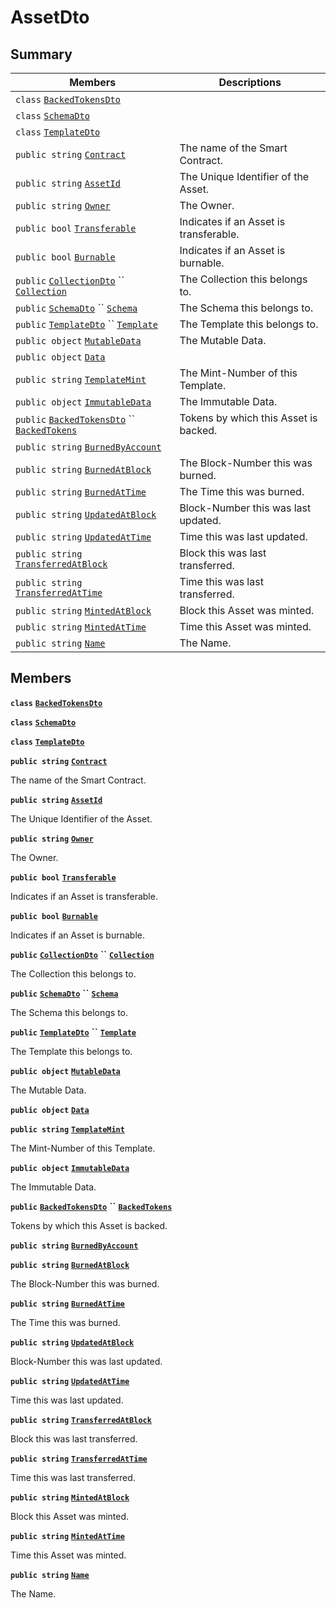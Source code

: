 # AssetDto

## Summary

| Members                                                                                                                                                                                                                                                                                                                                                            | Descriptions                           |
| ------------------------------------------------------------------------------------------------------------------------------------------------------------------------------------------------------------------------------------------------------------------------------------------------------------------------------------------------------------------ | -------------------------------------- |
| `class` [`BackedTokensDto`](AtomicMarketApiClient--BuyOffers--BuyOffersDto--DataDto--AssetDto--BackedTokensDto.md)                                                                                                                                                                                                                                                 |                                        |
| `class` [`SchemaDto`](AtomicMarketApiClient--BuyOffers--BuyOffersDto--DataDto--AssetDto--SchemaDto.md)                                                                                                                                                                                                                                                             |                                        |
| `class` [`TemplateDto`](AtomicMarketApiClient--BuyOffers--BuyOffersDto--DataDto--AssetDto--TemplateDto.md)                                                                                                                                                                                                                                                         |                                        |
| `public string` [`Contract`](AtomicMarketApiClient--BuyOffers--BuyOffersDto--DataDto--AssetDto.md#class\_atomic\_market\_api\_client\_1\_1\_buy\_offers\_1\_1\_buy\_offers\_dto\_1\_1\_data\_dto\_1\_1\_asset\_dto\_1a9b4baf8484b98d89513d7776a8877d0e)                                                                                                            | The name of the Smart Contract.        |
| `public string` [`AssetId`](AtomicMarketApiClient--BuyOffers--BuyOffersDto--DataDto--AssetDto.md#class\_atomic\_market\_api\_client\_1\_1\_buy\_offers\_1\_1\_buy\_offers\_dto\_1\_1\_data\_dto\_1\_1\_asset\_dto\_1a0066ff0d119e607c3ec5491c7aac86ff)                                                                                                             | The Unique Identifier of the Asset.    |
| `public string` [`Owner`](AtomicMarketApiClient--BuyOffers--BuyOffersDto--DataDto--AssetDto.md#class\_atomic\_market\_api\_client\_1\_1\_buy\_offers\_1\_1\_buy\_offers\_dto\_1\_1\_data\_dto\_1\_1\_asset\_dto\_1a2bb39ac02455d05833c5f88b6ddc87ee)                                                                                                               | The Owner.                             |
| `public bool` [`Transferable`](AtomicMarketApiClient--BuyOffers--BuyOffersDto--DataDto--AssetDto.md#class\_atomic\_market\_api\_client\_1\_1\_buy\_offers\_1\_1\_buy\_offers\_dto\_1\_1\_data\_dto\_1\_1\_asset\_dto\_1ab0a2025837cfad369c22e114d1c93d42)                                                                                                          | Indicates if an Asset is transferable. |
| `public bool` [`Burnable`](AtomicMarketApiClient--BuyOffers--BuyOffersDto--DataDto--AssetDto.md#class\_atomic\_market\_api\_client\_1\_1\_buy\_offers\_1\_1\_buy\_offers\_dto\_1\_1\_data\_dto\_1\_1\_asset\_dto\_1a50c30f69b54db362be32720d5cc433bd)                                                                                                              | Indicates if an Asset is burnable.     |
| `public` [`CollectionDto`](AtomicMarketApiClient--BuyOffers--BuyOffersDto--DataDto--CollectionDto.md) `` [`Collection`](AtomicMarketApiClient--BuyOffers--BuyOffersDto--DataDto--AssetDto.md#class\_atomic\_market\_api\_client\_1\_1\_buy\_offers\_1\_1\_buy\_offers\_dto\_1\_1\_data\_dto\_1\_1\_asset\_dto\_1ac6d9b0c1cef1d8ad020fa9b6fc1c3319)                 | The Collection this belongs to.        |
| `public` [`SchemaDto`](AtomicMarketApiClient--BuyOffers--BuyOffersDto--DataDto--AssetDto--SchemaDto.md) `` [`Schema`](AtomicMarketApiClient--BuyOffers--BuyOffersDto--DataDto--AssetDto.md#class\_atomic\_market\_api\_client\_1\_1\_buy\_offers\_1\_1\_buy\_offers\_dto\_1\_1\_data\_dto\_1\_1\_asset\_dto\_1ad93c55d7b2a8254b86543bda80750a31)                   | The Schema this belongs to.            |
| `public` [`TemplateDto`](AtomicMarketApiClient--BuyOffers--BuyOffersDto--DataDto--AssetDto--TemplateDto.md) `` [`Template`](AtomicMarketApiClient--BuyOffers--BuyOffersDto--DataDto--AssetDto.md#class\_atomic\_market\_api\_client\_1\_1\_buy\_offers\_1\_1\_buy\_offers\_dto\_1\_1\_data\_dto\_1\_1\_asset\_dto\_1a8d65cc2a5ff793ff3eb7a51b7d72e43f)             | The Template this belongs to.          |
| `public object` [`MutableData`](AtomicMarketApiClient--BuyOffers--BuyOffersDto--DataDto--AssetDto.md#class\_atomic\_market\_api\_client\_1\_1\_buy\_offers\_1\_1\_buy\_offers\_dto\_1\_1\_data\_dto\_1\_1\_asset\_dto\_1a517f1227ead52951840392f73f535a52)                                                                                                         | The Mutable Data.                      |
| `public object` [`Data`](AtomicMarketApiClient--BuyOffers--BuyOffersDto--DataDto--AssetDto.md#class\_atomic\_market\_api\_client\_1\_1\_buy\_offers\_1\_1\_buy\_offers\_dto\_1\_1\_data\_dto\_1\_1\_asset\_dto\_1a248bfced8a2a84c147f9b20efe3e669a)                                                                                                                |                                        |
| `public string` [`TemplateMint`](AtomicMarketApiClient--BuyOffers--BuyOffersDto--DataDto--AssetDto.md#class\_atomic\_market\_api\_client\_1\_1\_buy\_offers\_1\_1\_buy\_offers\_dto\_1\_1\_data\_dto\_1\_1\_asset\_dto\_1a82c766587c3554c5c8b1b16e2cf29799)                                                                                                        | The Mint-Number of this Template.      |
| `public object` [`ImmutableData`](AtomicMarketApiClient--BuyOffers--BuyOffersDto--DataDto--AssetDto.md#class\_atomic\_market\_api\_client\_1\_1\_buy\_offers\_1\_1\_buy\_offers\_dto\_1\_1\_data\_dto\_1\_1\_asset\_dto\_1a9fed56023309e1abafab5d3a66612ffd)                                                                                                       | The Immutable Data.                    |
| `public` [`BackedTokensDto`](AtomicMarketApiClient--BuyOffers--BuyOffersDto--DataDto--AssetDto--BackedTokensDto.md) `` [`BackedTokens`](AtomicMarketApiClient--BuyOffers--BuyOffersDto--DataDto--AssetDto.md#class\_atomic\_market\_api\_client\_1\_1\_buy\_offers\_1\_1\_buy\_offers\_dto\_1\_1\_data\_dto\_1\_1\_asset\_dto\_1ace4511d1490d9905e3f19026c18dbc96) | Tokens by which this Asset is backed.  |
| `public string` [`BurnedByAccount`](AtomicMarketApiClient--BuyOffers--BuyOffersDto--DataDto--AssetDto.md#class\_atomic\_market\_api\_client\_1\_1\_buy\_offers\_1\_1\_buy\_offers\_dto\_1\_1\_data\_dto\_1\_1\_asset\_dto\_1aa5cda192438e7fb3d7476fd141781f01)                                                                                                     |                                        |
| `public string` [`BurnedAtBlock`](AtomicMarketApiClient--BuyOffers--BuyOffersDto--DataDto--AssetDto.md#class\_atomic\_market\_api\_client\_1\_1\_buy\_offers\_1\_1\_buy\_offers\_dto\_1\_1\_data\_dto\_1\_1\_asset\_dto\_1a33628aede1491a3c2ee851bc168ef66d)                                                                                                       | The Block-Number this was burned.      |
| `public string` [`BurnedAtTime`](AtomicMarketApiClient--BuyOffers--BuyOffersDto--DataDto--AssetDto.md#class\_atomic\_market\_api\_client\_1\_1\_buy\_offers\_1\_1\_buy\_offers\_dto\_1\_1\_data\_dto\_1\_1\_asset\_dto\_1a664d94dbbc9b356664c27342061abbe7)                                                                                                        | The Time this was burned.              |
| `public string` [`UpdatedAtBlock`](AtomicMarketApiClient--BuyOffers--BuyOffersDto--DataDto--AssetDto.md#class\_atomic\_market\_api\_client\_1\_1\_buy\_offers\_1\_1\_buy\_offers\_dto\_1\_1\_data\_dto\_1\_1\_asset\_dto\_1a6bb57b5afa05403c9d9c39296178c9ef)                                                                                                      | Block-Number this was last updated.    |
| `public string` [`UpdatedAtTime`](AtomicMarketApiClient--BuyOffers--BuyOffersDto--DataDto--AssetDto.md#class\_atomic\_market\_api\_client\_1\_1\_buy\_offers\_1\_1\_buy\_offers\_dto\_1\_1\_data\_dto\_1\_1\_asset\_dto\_1a72262f869452135882a475b6636de902)                                                                                                       | Time this was last updated.            |
| `public string` [`TransferredAtBlock`](AtomicMarketApiClient--BuyOffers--BuyOffersDto--DataDto--AssetDto.md#class\_atomic\_market\_api\_client\_1\_1\_buy\_offers\_1\_1\_buy\_offers\_dto\_1\_1\_data\_dto\_1\_1\_asset\_dto\_1ab2e154e0d51a36f9dd001bd6ccda4571)                                                                                                  | Block this was last transferred.       |
| `public string` [`TransferredAtTime`](AtomicMarketApiClient--BuyOffers--BuyOffersDto--DataDto--AssetDto.md#class\_atomic\_market\_api\_client\_1\_1\_buy\_offers\_1\_1\_buy\_offers\_dto\_1\_1\_data\_dto\_1\_1\_asset\_dto\_1abaf0a7b245b0a4891c81c278b57898b7)                                                                                                   | Time this was last transferred.        |
| `public string` [`MintedAtBlock`](AtomicMarketApiClient--BuyOffers--BuyOffersDto--DataDto--AssetDto.md#class\_atomic\_market\_api\_client\_1\_1\_buy\_offers\_1\_1\_buy\_offers\_dto\_1\_1\_data\_dto\_1\_1\_asset\_dto\_1aece51bb353a548fed2f074df53cc3dc2)                                                                                                       | Block this Asset was minted.           |
| `public string` [`MintedAtTime`](AtomicMarketApiClient--BuyOffers--BuyOffersDto--DataDto--AssetDto.md#class\_atomic\_market\_api\_client\_1\_1\_buy\_offers\_1\_1\_buy\_offers\_dto\_1\_1\_data\_dto\_1\_1\_asset\_dto\_1a02bd8923fc7b1802cd28ec5286c14d0e)                                                                                                        | Time this Asset was minted.            |
| `public string` [`Name`](AtomicMarketApiClient--BuyOffers--BuyOffersDto--DataDto--AssetDto.md#class\_atomic\_market\_api\_client\_1\_1\_buy\_offers\_1\_1\_buy\_offers\_dto\_1\_1\_data\_dto\_1\_1\_asset\_dto\_1a7ee9065718e6628dc7791b756fa6c0f9)                                                                                                                | The Name.                              |

## Members

**`class`** [**`BackedTokensDto`**](AtomicMarketApiClient--BuyOffers--BuyOffersDto--DataDto--AssetDto--BackedTokensDto.md)

**`class`** [**`SchemaDto`**](AtomicMarketApiClient--BuyOffers--BuyOffersDto--DataDto--AssetDto--SchemaDto.md)

**`class`** [**`TemplateDto`**](AtomicMarketApiClient--BuyOffers--BuyOffersDto--DataDto--AssetDto--TemplateDto.md)

**`public string`** [**`Contract`**](AtomicMarketApiClient--BuyOffers--BuyOffersDto--DataDto--AssetDto.md#class\_atomic\_market\_api\_client\_1\_1\_buy\_offers\_1\_1\_buy\_offers\_dto\_1\_1\_data\_dto\_1\_1\_asset\_dto\_1a9b4baf8484b98d89513d7776a8877d0e)

The name of the Smart Contract.

**`public string`** [**`AssetId`**](AtomicMarketApiClient--BuyOffers--BuyOffersDto--DataDto--AssetDto.md#class\_atomic\_market\_api\_client\_1\_1\_buy\_offers\_1\_1\_buy\_offers\_dto\_1\_1\_data\_dto\_1\_1\_asset\_dto\_1a0066ff0d119e607c3ec5491c7aac86ff)

The Unique Identifier of the Asset.

**`public string`** [**`Owner`**](AtomicMarketApiClient--BuyOffers--BuyOffersDto--DataDto--AssetDto.md#class\_atomic\_market\_api\_client\_1\_1\_buy\_offers\_1\_1\_buy\_offers\_dto\_1\_1\_data\_dto\_1\_1\_asset\_dto\_1a2bb39ac02455d05833c5f88b6ddc87ee)

The Owner.

**`public bool`** [**`Transferable`**](AtomicMarketApiClient--BuyOffers--BuyOffersDto--DataDto--AssetDto.md#class\_atomic\_market\_api\_client\_1\_1\_buy\_offers\_1\_1\_buy\_offers\_dto\_1\_1\_data\_dto\_1\_1\_asset\_dto\_1ab0a2025837cfad369c22e114d1c93d42)

Indicates if an Asset is transferable.

**`public bool`** [**`Burnable`**](AtomicMarketApiClient--BuyOffers--BuyOffersDto--DataDto--AssetDto.md#class\_atomic\_market\_api\_client\_1\_1\_buy\_offers\_1\_1\_buy\_offers\_dto\_1\_1\_data\_dto\_1\_1\_asset\_dto\_1a50c30f69b54db362be32720d5cc433bd)

Indicates if an Asset is burnable.

**`public`** [**`CollectionDto`**](AtomicMarketApiClient--BuyOffers--BuyOffersDto--DataDto--CollectionDto.md) **``** [**`Collection`**](AtomicMarketApiClient--BuyOffers--BuyOffersDto--DataDto--AssetDto.md#class\_atomic\_market\_api\_client\_1\_1\_buy\_offers\_1\_1\_buy\_offers\_dto\_1\_1\_data\_dto\_1\_1\_asset\_dto\_1ac6d9b0c1cef1d8ad020fa9b6fc1c3319)

The Collection this belongs to.

**`public`** [**`SchemaDto`**](AtomicMarketApiClient--BuyOffers--BuyOffersDto--DataDto--AssetDto--SchemaDto.md) **``** [**`Schema`**](AtomicMarketApiClient--BuyOffers--BuyOffersDto--DataDto--AssetDto.md#class\_atomic\_market\_api\_client\_1\_1\_buy\_offers\_1\_1\_buy\_offers\_dto\_1\_1\_data\_dto\_1\_1\_asset\_dto\_1ad93c55d7b2a8254b86543bda80750a31)

The Schema this belongs to.

**`public`** [**`TemplateDto`**](AtomicMarketApiClient--BuyOffers--BuyOffersDto--DataDto--AssetDto--TemplateDto.md) **``** [**`Template`**](AtomicMarketApiClient--BuyOffers--BuyOffersDto--DataDto--AssetDto.md#class\_atomic\_market\_api\_client\_1\_1\_buy\_offers\_1\_1\_buy\_offers\_dto\_1\_1\_data\_dto\_1\_1\_asset\_dto\_1a8d65cc2a5ff793ff3eb7a51b7d72e43f)

The Template this belongs to.

**`public object`** [**`MutableData`**](AtomicMarketApiClient--BuyOffers--BuyOffersDto--DataDto--AssetDto.md#class\_atomic\_market\_api\_client\_1\_1\_buy\_offers\_1\_1\_buy\_offers\_dto\_1\_1\_data\_dto\_1\_1\_asset\_dto\_1a517f1227ead52951840392f73f535a52)

The Mutable Data.

**`public object`** [**`Data`**](AtomicMarketApiClient--BuyOffers--BuyOffersDto--DataDto--AssetDto.md#class\_atomic\_market\_api\_client\_1\_1\_buy\_offers\_1\_1\_buy\_offers\_dto\_1\_1\_data\_dto\_1\_1\_asset\_dto\_1a248bfced8a2a84c147f9b20efe3e669a)

**`public string`** [**`TemplateMint`**](AtomicMarketApiClient--BuyOffers--BuyOffersDto--DataDto--AssetDto.md#class\_atomic\_market\_api\_client\_1\_1\_buy\_offers\_1\_1\_buy\_offers\_dto\_1\_1\_data\_dto\_1\_1\_asset\_dto\_1a82c766587c3554c5c8b1b16e2cf29799)

The Mint-Number of this Template.

**`public object`** [**`ImmutableData`**](AtomicMarketApiClient--BuyOffers--BuyOffersDto--DataDto--AssetDto.md#class\_atomic\_market\_api\_client\_1\_1\_buy\_offers\_1\_1\_buy\_offers\_dto\_1\_1\_data\_dto\_1\_1\_asset\_dto\_1a9fed56023309e1abafab5d3a66612ffd)

The Immutable Data.

**`public`** [**`BackedTokensDto`**](AtomicMarketApiClient--BuyOffers--BuyOffersDto--DataDto--AssetDto--BackedTokensDto.md) **``** [**`BackedTokens`**](AtomicMarketApiClient--BuyOffers--BuyOffersDto--DataDto--AssetDto.md#class\_atomic\_market\_api\_client\_1\_1\_buy\_offers\_1\_1\_buy\_offers\_dto\_1\_1\_data\_dto\_1\_1\_asset\_dto\_1ace4511d1490d9905e3f19026c18dbc96)

Tokens by which this Asset is backed.

**`public string`** [**`BurnedByAccount`**](AtomicMarketApiClient--BuyOffers--BuyOffersDto--DataDto--AssetDto.md#class\_atomic\_market\_api\_client\_1\_1\_buy\_offers\_1\_1\_buy\_offers\_dto\_1\_1\_data\_dto\_1\_1\_asset\_dto\_1aa5cda192438e7fb3d7476fd141781f01)

**`public string`** [**`BurnedAtBlock`**](AtomicMarketApiClient--BuyOffers--BuyOffersDto--DataDto--AssetDto.md#class\_atomic\_market\_api\_client\_1\_1\_buy\_offers\_1\_1\_buy\_offers\_dto\_1\_1\_data\_dto\_1\_1\_asset\_dto\_1a33628aede1491a3c2ee851bc168ef66d)

The Block-Number this was burned.

**`public string`** [**`BurnedAtTime`**](AtomicMarketApiClient--BuyOffers--BuyOffersDto--DataDto--AssetDto.md#class\_atomic\_market\_api\_client\_1\_1\_buy\_offers\_1\_1\_buy\_offers\_dto\_1\_1\_data\_dto\_1\_1\_asset\_dto\_1a664d94dbbc9b356664c27342061abbe7)

The Time this was burned.

**`public string`** [**`UpdatedAtBlock`**](AtomicMarketApiClient--BuyOffers--BuyOffersDto--DataDto--AssetDto.md#class\_atomic\_market\_api\_client\_1\_1\_buy\_offers\_1\_1\_buy\_offers\_dto\_1\_1\_data\_dto\_1\_1\_asset\_dto\_1a6bb57b5afa05403c9d9c39296178c9ef)

Block-Number this was last updated.

**`public string`** [**`UpdatedAtTime`**](AtomicMarketApiClient--BuyOffers--BuyOffersDto--DataDto--AssetDto.md#class\_atomic\_market\_api\_client\_1\_1\_buy\_offers\_1\_1\_buy\_offers\_dto\_1\_1\_data\_dto\_1\_1\_asset\_dto\_1a72262f869452135882a475b6636de902)

Time this was last updated.

**`public string`** [**`TransferredAtBlock`**](AtomicMarketApiClient--BuyOffers--BuyOffersDto--DataDto--AssetDto.md#class\_atomic\_market\_api\_client\_1\_1\_buy\_offers\_1\_1\_buy\_offers\_dto\_1\_1\_data\_dto\_1\_1\_asset\_dto\_1ab2e154e0d51a36f9dd001bd6ccda4571)

Block this was last transferred.

**`public string`** [**`TransferredAtTime`**](AtomicMarketApiClient--BuyOffers--BuyOffersDto--DataDto--AssetDto.md#class\_atomic\_market\_api\_client\_1\_1\_buy\_offers\_1\_1\_buy\_offers\_dto\_1\_1\_data\_dto\_1\_1\_asset\_dto\_1abaf0a7b245b0a4891c81c278b57898b7)

Time this was last transferred.

**`public string`** [**`MintedAtBlock`**](AtomicMarketApiClient--BuyOffers--BuyOffersDto--DataDto--AssetDto.md#class\_atomic\_market\_api\_client\_1\_1\_buy\_offers\_1\_1\_buy\_offers\_dto\_1\_1\_data\_dto\_1\_1\_asset\_dto\_1aece51bb353a548fed2f074df53cc3dc2)

Block this Asset was minted.

**`public string`** [**`MintedAtTime`**](AtomicMarketApiClient--BuyOffers--BuyOffersDto--DataDto--AssetDto.md#class\_atomic\_market\_api\_client\_1\_1\_buy\_offers\_1\_1\_buy\_offers\_dto\_1\_1\_data\_dto\_1\_1\_asset\_dto\_1a02bd8923fc7b1802cd28ec5286c14d0e)

Time this Asset was minted.

**`public string`** [**`Name`**](AtomicMarketApiClient--BuyOffers--BuyOffersDto--DataDto--AssetDto.md#class\_atomic\_market\_api\_client\_1\_1\_buy\_offers\_1\_1\_buy\_offers\_dto\_1\_1\_data\_dto\_1\_1\_asset\_dto\_1a7ee9065718e6628dc7791b756fa6c0f9)

The Name.
